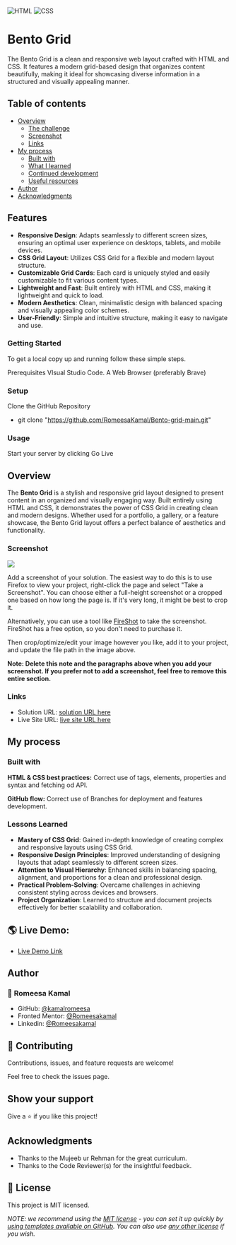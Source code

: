 ![HTML](https://img.shields.io/badge/-HTML-orange) ![CSS](https://img.shields.io/badge/-CSS-blue)

# Bento Grid

The Bento Grid is a clean and responsive web layout crafted with HTML and CSS. It features a modern grid-based design that organizes content beautifully, making it ideal for showcasing diverse information in a structured and visually appealing manner.

## Table of contents

- [Overview](#overview)
  - [The challenge](#the-challenge)
  - [Screenshot](#screenshot)
  - [Links](#links)
- [My process](#my-process)
  - [Built with](#built-with)
  - [What I learned](#what-i-learned)
  - [Continued development](#continued-development)
  - [Useful resources](#useful-resources)
- [Author](#author)
- [Acknowledgments](#acknowledgments)

## Features

- **Responsive Design**: Adapts seamlessly to different screen sizes, ensuring an optimal user experience on desktops, tablets, and mobile devices.
- **CSS Grid Layout**: Utilizes CSS Grid for a flexible and modern layout structure.
- **Customizable Grid Cards**: Each card is uniquely styled and easily customizable to fit various content types.
- **Lightweight and Fast**: Built entirely with HTML and CSS, making it lightweight and quick to load.
- **Modern Aesthetics**: Clean, minimalistic design with balanced spacing and visually appealing color schemes.
- **User-Friendly**: Simple and intuitive structure, making it easy to navigate and use.

### Getting Started

To get a local copy up and running follow these simple steps.

Prerequisites
VIsual Studio Code.
A Web Browser (preferably Brave)

### Setup

Clone the GitHub Repository

- git clone "https://github.com/RomeesaKamal/Bento-grid-main.git"

### Usage

Start your server by clicking Go Live

## Overview

The **Bento Grid** is a stylish and responsive grid layout designed to present content in an organized and visually engaging way. Built entirely using HTML and CSS, it demonstrates the power of CSS Grid in creating clean and modern designs. Whether used for a portfolio, a gallery, or a feature showcase, the Bento Grid layout offers a perfect balance of aesthetics and functionality.

### Screenshot

![](./screenshot.jpg)

Add a screenshot of your solution. The easiest way to do this is to use Firefox to view your project, right-click the page and select "Take a Screenshot". You can choose either a full-height screenshot or a cropped one based on how long the page is. If it's very long, it might be best to crop it.

Alternatively, you can use a tool like [FireShot](https://getfireshot.com/) to take the screenshot. FireShot has a free option, so you don't need to purchase it. 

Then crop/optimize/edit your image however you like, add it to your project, and update the file path in the image above.

**Note: Delete this note and the paragraphs above when you add your screenshot. If you prefer not to add a screenshot, feel free to remove this entire section.**

### Links

- Solution URL: [ solution URL here](https://github.com/RomeesaKamal/Bento-grid-main)
- Live Site URL: [ live site URL here](https://romeesakamal.github.io/Bento-grid-main/)

## My process

### Built with


**HTML & CSS best practices:** Correct use of tags, elements, properties and syntax and fetching od API.

**GitHub flow:** Correct use of Branches for deployment and features development.

### Lessons Learned
- **Mastery of CSS Grid**: Gained in-depth knowledge of creating complex and responsive layouts using CSS Grid.
- **Responsive Design Principles**: Improved understanding of designing layouts that adapt seamlessly to different screen sizes.
- **Attention to Visual Hierarchy**: Enhanced skills in balancing spacing, alignment, and proportions for a clean and professional design.
- **Practical Problem-Solving**: Overcame challenges in achieving consistent styling across devices and browsers.
- **Project Organization**: Learned to structure and document projects effectively for better scalability and collaboration.


## 🌎 Live Demo:

- [Live Demo Link](https://romeesakamal.github.io/Bento-grid-main/)


## Author

### 👤 **Romeesa Kamal**

- GitHub: [@kamalromeesa](https://github.com/RomeesaKamal/)
- Fronted Mentor: [@Romeesakamal](https://www.frontendmentor.io/profile/RomeesaKamal)
- Linkedin: [@Romeesakamal](https://www.linkedin.com/in/romeesa-kamal-7864b8342/)

## 🤝 Contributing

Contributions, issues, and feature requests are welcome!

Feel free to check the issues page.

## Show your support

Give a ⭐️ if you like this project!

## Acknowledgments

- Thanks to the Mujeeb ur Rehman for the great curriculum.
- Thanks to the Code Reviewer(s) for the insightful feedback.

## 📝 License

This project is MIT licensed.

_NOTE: we recommend using the [MIT license](https://choosealicense.com/licenses/mit/) - you can set it up quickly by [using templates available on GitHub](https://docs.github.com/en/communities/setting-up-your-project-for-healthy-contributions/adding-a-license-to-a-repository). You can also use [any other license](https://choosealicense.com/licenses/) if you wish._
